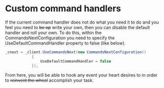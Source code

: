 # Custom command handlers

If the current command handler does not do what you need it to do and you feel you need to ~~be op~~ write your own, then you can disable the default handler and 
roll your own.  To do this, within the CommandsNextConfiguration you need to specify the UseDefaultCommandHandler property to false (like below).

```cs
_cnext = _client.UseCommandsNext(new CommandsNextConfiguration()
            {
                UseDefaultCommandHandler = false
            });
```

From here, you will be able to hook any event your heart desires to in order to ~~reinvent the wheel~~ accomplish your task.